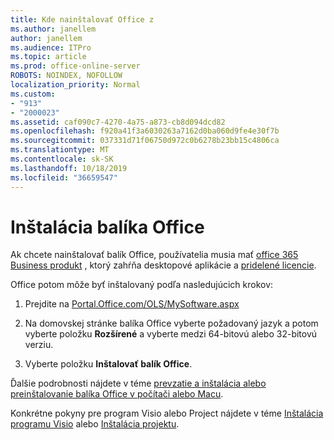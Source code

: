 ```yaml
---
title: Kde nainštalovať Office z
ms.author: janellem
author: janellem
ms.audience: ITPro
ms.topic: article
ms.prod: office-online-server
ROBOTS: NOINDEX, NOFOLLOW
localization_priority: Normal
ms.custom:
- "913"
- "2000023"
ms.assetid: caf090c7-4270-4a75-a873-cb8d094dcd82
ms.openlocfilehash: f920a41f3a6030263a7162d0ba060d9fe4e30f7b
ms.sourcegitcommit: 037331d71f06750d972c0b6278b23bb15c4806ca
ms.translationtype: MT
ms.contentlocale: sk-SK
ms.lasthandoff: 10/18/2019
ms.locfileid: "36659547"
---
```

# <a name="install-office"></a>Inštalácia balíka Office

Ak chcete nainštalovať balík Office, používatelia musia mať [office 365 Business produkt](https://support.office.com/article/f8ab5e25-bf3f-4a47-b264-174b1ee925fd?wt.mc_id=Alchemy_ClientDIA) , ktorý zahŕňa desktopové aplikácie a [pridelené licencie](https://docs.microsoft.com/office365/admin/subscriptions-and-billing/assign-licenses-to-users).
  
Office potom môže byť inštalovaný podľa nasledujúcich krokov:
  
1. Prejdite na [Portal.Office.com/OLS/MySoftware.aspx](https://portal.office.com/OLS/MySoftware.aspx)

2. Na domovskej stránke balíka Office vyberte požadovaný jazyk a potom vyberte položku **Rozšírené** a vyberte medzi 64-bitovú alebo 32-bitovú verziu.

3. Vyberte položku **Inštalovať balík Office**.

Ďalšie podrobnosti nájdete v téme [prevzatie a inštalácia alebo preinštalovanie balíka Office v počítači alebo Macu](https://support.office.com/article/4414eaaf-0478-48be-9c42-23adc4716658?wt.mc_id=Alchemy_ClientDIA).
  
Konkrétne pokyny pre program Visio alebo Project nájdete v téme [Inštalácia programu Visio](https://support.office.com/article/f98f21e3-aa02-4827-9167-ddab5b025710) alebo [Inštalácia projektu](https://support.office.com/article/7059249b-d9fe-4d61-ab96-5c5bf435f281).
